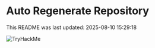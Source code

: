 # Auto Regenerate Repository

This README was last updated: 2025-08-10 15:29:18

 ![TryHackMe](https://tryhackme.com/badge/533634)